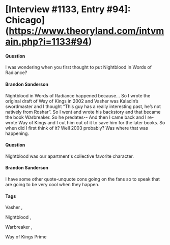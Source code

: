 # [Interview #1133, Entry #94]: Chicago](https://www.theoryland.com/intvmain.php?i=1133#94)

#### Question

I was wondering when you first thought to put Nightblood in Words of Radiance?

#### Brandon Sanderson

Nightblood in Words of Radiance happened because… So I wrote the original draft of Way of Kings in 2002 and Vasher was Kaladin’s swordmaster and I thought “This guy has a really interesting past, he’s not natively from Roshar”. So I went and wrote his backstory and that became the book Warbreaker. So he predates-- And then I came back and I re-wrote Way of Kings and I cut him out of it to save him for the later books. So when did I first think of it? Well 2003 probably? Was where that was happening.

#### Question

Nightblood was our apartment's collective favorite character.

#### Brandon Sanderson

I have some other quote-unquote cons going on the fans so to speak that are going to be very cool when they happen.

#### Tags

Vasher
,

Nightblood
,

Warbreaker
,

Way of Kings Prime

